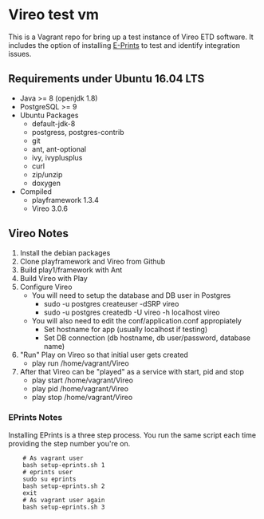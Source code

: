 
# Vireo test vm

This is a Vagrant repo for bring up a test instance of Vireo ETD software.
It includes the option of installing [E-Prints](http://eprints.org) to test
and identify integration issues.

## Requirements under Ubuntu 16.04 LTS

+ Java >= 8 (openjdk 1.8)
+ PostgreSQL >= 9
+ Ubuntu Packages
    + default-jdk-8
    + postgress, postgres-contrib
    + git
    + ant, ant-optional
    + ivy, ivyplusplus
    + curl
    + zip/unzip
    + doxygen
+ Compiled
    + playframework 1.3.4
    + Vireo 3.0.6

## Vireo Notes

1. Install the debian packages
2. Clone playframework and Vireo from Github
3. Build play1/framework with Ant
4. Build Vireo with Play
5. Configure Vireo
    + You will need to setup the database and DB user in Postgres
        + sudo -u postgres createuser -dSRP vireo
        + sudo -u postgres createdb -U vireo -h localhost vireo
    + You will also need to edit the conf/application.conf appropiately
        + Set hostname for app (usually localhost if testing) 
        + Set DB connection (db hostname, db user/password, database name)
5. "Run" Play on Vireo so that initial user gets created
    + play run /home/vagrant/Vireo
7. After that Vireo can be "played" as a service with start, pid and stop
    + play start /home/vagrant/Vireo
    + play pid /home/vagrant/Vireo
    + play stop /home/vagrant/Vireo


### EPrints Notes

Installing EPrints is a three step process.  You run the same script each time
providing the step number you're on.

```
    # As vagrant user
    bash setup-eprints.sh 1
    # eprints user
    sudo su eprints
    bash setup-eprints.sh 2
    exit
    # As vagrant user again
    bash setup-eprints.sh 3
```


